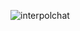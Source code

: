 ![interpolchat](https://user-images.githubusercontent.com/89475024/171132333-2666b12f-e557-4aa6-a8a9-e1bd11999ae3.png)
<!--
**BCEHETAK/BCEHETAK** is a ✨ _special_ ✨ repository because its `README.md` (this file) appears on your GitHub profile.

Here are some ideas to get you started:

- 🔭 I’m currently working on ...
- 🌱 I’m currently learning ...
- 👯 I’m looking to collaborate on ...
- 🤔 I’m looking for help with ...
- 💬 Ask me about ...
- 📫 How to reach me: ...
- 😄 Pronouns: ...
- ⚡ Fun fact: ...
-->
